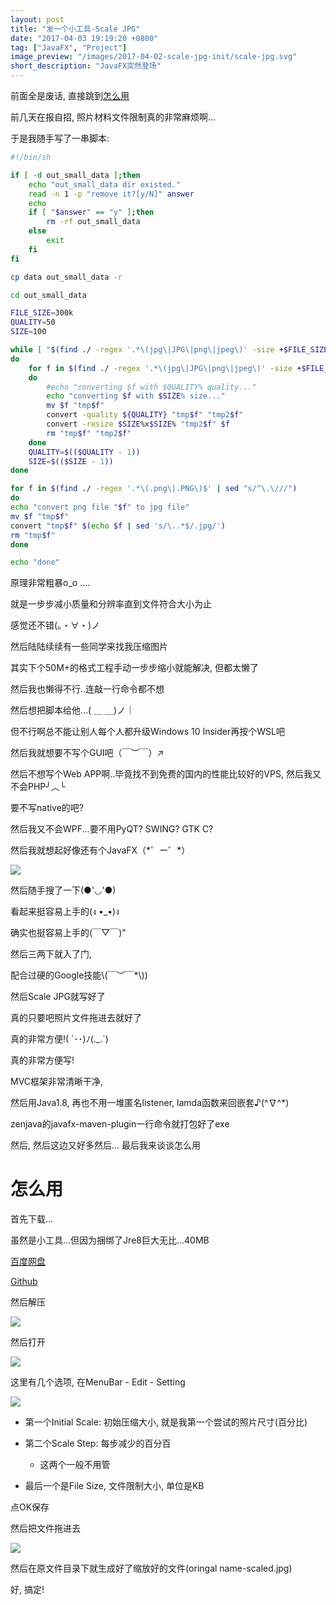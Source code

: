 ```yaml
---
layout: post
title: "发一个小工具-Scale JPG"
date: "2017-04-03 19:19:20 +0800"
tag: ["JavaFX", "Project"]
image_preview: "/images/2017-04-02-scale-jpg-init/scale-jpg.svg"
short_description: "JavaFX突然登场"
---
```


前面全是废话, 直接跳到[怎么用](#怎么用)

前几天在报自招, 照片材料文件限制真的非常麻烦啊...

于是我随手写了一串脚本:

``` sh
#!/bin/sh

if [ -d out_small_data ];then
    echo "out_small_data dir existed."
    read -n 1 -p "remove it?[y/N]" answer
    echo
    if [ "$answer" == "y" ];then
        rm -rf out_small_data
    else
        exit
    fi
fi

cp data out_small_data -r

cd out_small_data

FILE_SIZE=300k
QUALITY=50
SIZE=100

while [ "$(find ./ -regex '.*\(jpg\|JPG\|png\|jpeg\)' -size +$FILE_SIZE | sed "s/^\.\///")x" != "x" ]
do
    for f in $(find ./ -regex '.*\(jpg\|JPG\|png\|jpeg\)' -size +$FILE_SIZE | sed "s/^\.\///")
    do
        #echo "converting $f with $QUALITY% quality..."
        echo "converting $f with $SIZE% size..."
        mv $f "tmp$f"
        convert -quality ${QUALITY} "tmp$f" "tmp2$f"
        convert -resize $SIZE%x$SIZE% "tmp2$f" $f
        rm "tmp$f" "tmp2$f"
    done
    QUALITY=$(($QUALITY - 1))
    SIZE=$(($SIZE - 1))
done

for f in $(find ./ -regex '.*\(.png\|.PNG\)$' | sed "s/^\.\///")
do
echo "convert png file "$f" to jpg file"
mv $f "tmp$f"
convert "tmp$f" $(echo $f | sed 's/\..*$/.jpg/')
rm "tmp$f"
done

echo "done"
```

原理非常粗暴o_o ....

就是一步步减小质量和分辨率直到文件符合大小为止

感觉还不错(。・∀・)ノ

然后陆陆续续有一些同学来找我压缩图片

其实下个50M+的格式工程手动一步步缩小就能解决, 但都太懒了

然后我也懒得不行..连敲一行命令都不想

然后想把脚本给他...( ＿ ＿)ノ｜

但不行啊总不能让别人每个人都升级Windows 10 Insider再按个WSL吧

然后我就想要不写个GUI吧（￣︶￣）↗　

然后不想写个Web APP啊..毕竟找不到免费的国内的性能比较好的VPS, 然后我又不会PHP╯︿╰

要不写native的吧?

然后我又不会WPF...要不用PyQT? SWING? GTK C?

然后我就想起好像还有个JavaFX（\*゜ー゜\*）

![](/images/2017-04-02-scale-jpg-init/javafxisland.png)

然后随手搜了一下(●'◡'●)

看起来挺容易上手的(ง •_•)ง

确实也挺容易上手的(￣▽￣)"

然后三两下就入了门,

配合过硬的Google技能\\(￣︶￣*\\))

然后Scale JPG就写好了

真的只要吧照片文件拖进去就好了

真的非常方便!( ´･･)ﾉ(._.`)

真的非常方便写!

MVC框架非常清晰干净,

然后用Java1.8, 再也不用一堆匿名listener, lamda函数来回嵌套♪(^∇^*)

zenjava的javafx-maven-plugin一行命令就打包好了exe

然后, 然后这边又好多然后... 最后我来谈谈怎么用

# 怎么用

首先下载...

虽然是小工具...但因为捆绑了Jre8巨大无比...40MB

[百度网盘](http://pan.baidu.com/s/1eSmohhC)

[Github](https://github.com/c0ldcat/scale-jpg/releases/download/v1.0/scale-jpg-1.0.exe)

然后解压

![](/images/2017-04-02-scale-jpg-init/extract.png)

然后打开

![](/images/2017-04-02-scale-jpg-init/app.png)

这里有几个选项, 在MenuBar - Edit - Setting

![](/images/2017-04-02-scale-jpg-init/setting.png)

* 第一个Initial Scale: 初始压缩大小, 就是我第一个尝试的照片尺寸(百分比)

* 第二个Scale Step: 每步减少的百分百

  * 这两个一般不用管

* 最后一个是File Size, 文件限制大小, 单位是KB

点OK保存

然后把文件拖进去

![](/images/2017-04-02-scale-jpg-init/drag.png)

然后在原文件目录下就生成好了缩放好的文件(oringal name-scaled.jpg)

好, 搞定!